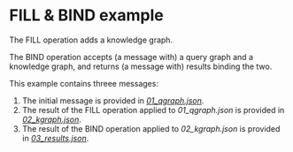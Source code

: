 # FILL & BIND example

The FILL operation adds a knowledge graph.

The BIND operation accepts (a message with) a query graph and a knowledge graph, and returns (a message with) results binding the two.

This example contains threee messages:

1. The initial message is provided in [_01\_qgraph.json_](messages/01\_qgraph.json).
1. The result of the FILL operation applied to _01\_qgraph.json_ is provided in [_02\_kgraph.json_](messages/02\_kgraph.json).
1. The result of the BIND operation applied to _02\_kgraph.json_ is provided in [_03\_results.json_](messages/03\_results.json).
